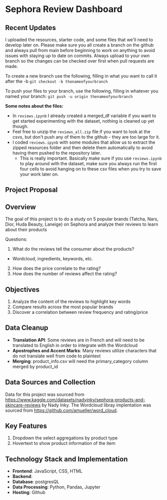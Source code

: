 # Sephora Review Dashboard

## Recent Updates
I uploaded the resources, starter code, and some files that we'll need to develop later on. Please make sure you all create a branch on the github and always pull from main before beginning to work on anything to avoid issues with staying up to date on commits. Always upload to your own branch so the changes can be checked over first when pull requests are made.

To create a new branch use the following, filling in what you want to call it after the -b
`git checkout -b thenameofyourbranch`

To push your files to your branch, use the following, filling in whatever you named your branch:
`git push -u origin thenameofyourbranch`

**Some notes about the files:**
- In `reviews.ipynb` I already created a merged_df variable if you want to get started experimenting with the dataset, nothing is cleaned up yet though.
- Feel free to unzip the `reviews_all.zip` file if you want to look at the csvs, but don't push any of them to the github - they are too large for it.
- I coded `reviews.ipynb` with some modules that allow us to extract the zipped resources folder and then delete them automatically to avoid having them pushed to the repository later.
  - This is really important. Basically make sure if you use `reviews.ipynb` to play around with the dataset, make sure you always run the first four cells to avoid hanging on to these csv files when you try to save your work later on.


## Project Proposal

## Overview
The goal of this project is to do a study on 5 popular brands (Tatcha, Nars, Dior, Huda Beauty, Laneige) on Sephora and analyze their reviews to learn about their products

Questions:
1. What do the reviews tell the consumer about the products?
  - Wordcloud, ingredients, keywords, etc.
2. How does the price correlate to the rating?
3. How does the number of reviews affect the rating?


## Objectives
1. Analyze the content of the reviews to highlight key words
2. Compare results across the most popular brands
3. Discover a correlation between review frequency and rating/price


## Data Cleanup
- **Translation API**: Some reviews are in French and will need to be translated to English in order to integrate with the Wordcloud
- **Apostrophes and Accent Marks**: Many reviews utilize characters that do not translate well from code to plaintext
- **Merging**: product_info.csv will need the primary_category column merged by product_id

## Data Sources and Collection
Data for this project was sourced from https://www.kaggle.com/datasets/nadyinky/sephora-products-and-skincare-reviews by Nady Inky. The Wordcloud libray implentation was sourced from https://github.com/amueller/word_cloud.

## Key Features
1. Dropdown the select aggregations by product type
2. Hovertext to show product information of the item

## Technology Stack and Implementation
- **Frontend**: JavaScript, CSS, HTML
- **Backend**:
- **Database**: postgresQL
- **Data Processing**: Python, Pandas, Jupyter
- **Hosting**: Github

